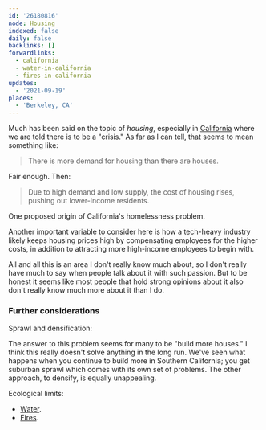 ```yaml
---
id: '26180816'
node: Housing
indexed: false
daily: false
backlinks: []
forwardlinks:
  - california
  - water-in-california
  - fires-in-california
updates:
  - '2021-09-19'
places:
  - 'Berkeley, CA'
---
```

Much has been said on the topic of *housing*, especially in [California](california.md) where we are told there is to be a "crisis." As far as I can tell, that seems to mean something like:

> There is more demand for housing than there are houses.

Fair enough. Then:

> Due to high demand and low supply, the cost of housing rises, pushing out lower-income residents.

One proposed origin of California's homelessness problem. 

Another important variable to consider here is how a tech-heavy industry likely keeps housing prices high by compensating employees for the higher costs, in addition to attracting more high-income employees to begin with.

All and all this is an area I don't really know much about, so I don't really have much to say when people talk about it  with such passion. But to be honest it seems like most people that hold strong opinions about it also don't really  know much more about it than I do.   

### Further considerations

Sprawl and densification:

The answer to this problem seems for many to be "build more houses." I think this really doesn't solve anything in the long run. We've seen what happens when you continue to build more in Southern California; you get suburban sprawl which comes with its own set of problems. The other approach, to densify, is equally unappealing. 

Ecological limits:

- [Water](water-in-california.md).
- [Fires](fires-in-california.md). 

